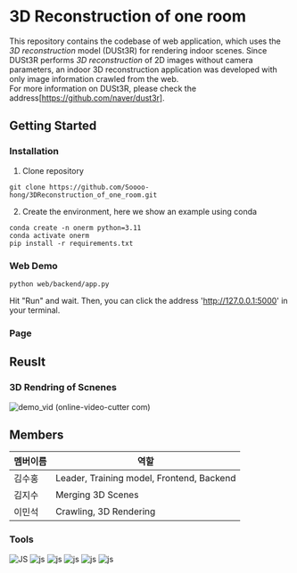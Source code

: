 # 3D Reconstruction of one room
This repository contains the codebase of web application, which uses the *3D reconstruction* model (DUSt3R) for rendering indoor scenes. Since DUSt3R performs *3D reconstruction* of 2D images without camera parameters, an indoor 3D reconstruction application was developed with only image information crawled from the web.  
For more information on DUSt3R, please check the address[https://github.com/naver/dust3r].

## Getting Started
### Installation
1. Clone repository
 ```
 git clone https://github.com/Soooo-hong/3DReconstruction_of_one_room.git
 ```
2. Create the environment, here we show an example using conda
```
conda create -n onerm python=3.11 
conda activate onerm
pip install -r requirements.txt
```

### Web Demo
```
python web/backend/app.py 
```
Hit "Run" and wait. Then, you can click the address 'http://127.0.0.1:5000' in your terminal. 

### Page

## Reuslt
### 3D Rendring of Scnenes
![demo_vid (online-video-cutter com)](https://github.com/user-attachments/assets/1dfad6ea-15fa-49c3-8124-bf91f196946a)



## Members
|멤버이름|역할|
|------|---|
|김수홍|Leader, Training model, Frontend, Backend|
|김지수|Merging 3D Scenes |
|이민석|Crawling, 3D Rendering|

### Tools
![JS](https://img.shields.io/badge/Python-3776AB?style=for-the-badge&logo=python&logoColor=white) ![js](https://img.shields.io/badge/HTML-239120?style=for-the-badge&logo=html5&logoColor=white) ![js](https://img.shields.io/badge/CSS-239120?&style=for-the-badge&logo=css3&logoColor=white) ![js](https://img.shields.io/badge/JavaScript-F7DF1E?style=for-the-badge&logo=JavaScript&logoColor=white) ![js](https://img.shields.io/badge/Three.js-000000?style=for-the-badge&logo=threedotjs&logoColor=white) ![js](https://img.shields.io/badge/Flask-000000?style=for-the-badge&logo=flask&logoColor=white)




